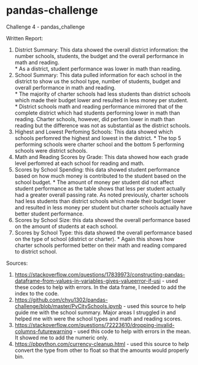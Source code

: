 # pandas-challenge
Challenge 4 - pandas_challenge

Written Report:
1. District Summary: This data showed the overall district information: the number schools, students, the budget and the overall performance in math and reading.  
        *   As a district, student performance was lower in math than reading.
2. School Summary: This data pulled information for each school in the district to show us the school type, number of students, budget and overall performance in math and reading.  
        *   The majority of charter schools had less students than district schools which made their budget lower and resulted in less money per student.  
        *   District schools math and reading performance mirrored that of the complete district which had students performing lower in math than reading.  Charter schools, however, did perfom lower in math than reading but the difference was not as substantial as the district schools.      
3. Highest and Lowest Perfoming Schools: This data showed which schools perfomred the highest and lowest in the district.
        *   The top 5 performing schools were charter school and the bottom 5 performing schools were district schools. 
4. Math and Reading Scores by Grade: This data showed how each grade level perfomred at each school for reading and math. 
5. Scores by School Spending: this data showed student performance based on how much money is contributed to the student based on the school budget. 
        *   The amount of money per student did not affect student performance as the table shows that less per student actually had a greater overall passing rate.  As noted previously, charter schools had less students than district schools which made their budget lower and resulted in less money per student but charter schools actually have better student performance. 
6. Scores by School Size: this data showed the overall performance based on the amount of students at each school.
7. Scores by School Type: this data showed the overall performance based on the type of school (district or charter).
        *   Again this shows how charter schools performed better on their math and reading compared to district school. 




Sources:
1. https://stackoverflow.com/questions/17839973/constructing-pandas-dataframe-from-values-in-variables-gives-valueerror-if-usi - used these codes to help with errors.  In the data frame, I needed to add the index to the code. 
2. https://github.com/chyu1302/pandas-challenge/blob/master/PyCitySchools.ipynb - used this source to help guide me with the school summary. Major areas I struggled in and helped me with were the school types and math and reading scores.
3. https://stackoverflow.com/questions/72223610/dropping-invalid-columns-futurewarning - used this code to help with errors in the mean. It showed me to add the numeric only.
4. https://pbpython.com/currency-cleanup.html - used this source to help convert the type from other to float so that the amounts would properly bin. 
